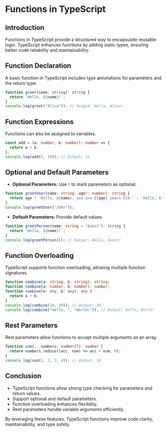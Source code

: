 # Functions in TypeScript

## Introduction
Functions in TypeScript provide a structured way to encapsulate reusable logic. TypeScript enhances functions by adding static types, ensuring better code reliability and maintainability.

## Function Declaration
A basic function in TypeScript includes type annotations for parameters and the return type.
```typescript
function greet(name: string): string {
  return `Hello, ${name}!`;
}
console.log(greet("Alice")); // Output: Hello, Alice!
```

## Function Expressions
Functions can also be assigned to variables.
```typescript
const add = (a: number, b: number): number => {
  return a + b;
};
console.log(add(5, 10)); // Output: 15
```

## Optional and Default Parameters
- **Optional Parameters:** Use `?` to mark parameters as optional.
```typescript
function greetUser(name: string, age?: number): string {
  return age ? `Hello, ${name}, you are ${age} years old.` : `Hello, ${name}!`;
}
console.log(greetUser("John"));
```
- **Default Parameters:** Provide default values.
```typescript
function greetPerson(name: string = "Guest"): string {
  return `Hello, ${name}!`;
}
console.log(greetPerson()); // Output: Hello, Guest!
```

## Function Overloading
TypeScript supports function overloading, allowing multiple function signatures.
```typescript
function combine(a: string, b: string): string;
function combine(a: number, b: number): number;
function combine(a: any, b: any): any {
  return a + b;
}
console.log(combine(10, 20)); // Output: 30
console.log(combine("Hello, ", "World!")); // Output: Hello, World!
```

## Rest Parameters
Rest parameters allow functions to accept multiple arguments as an array.
```typescript
function sum(...numbers: number[]): number {
  return numbers.reduce((acc, num) => acc + num, 0);
}
console.log(sum(1, 2, 3, 4)); // Output: 10
```

## Conclusion
- TypeScript functions allow strong type checking for parameters and return values.
- Support optional and default parameters.
- Function overloading enhances flexibility.
- Rest parameters handle variable arguments efficiently.

By leveraging these features, TypeScript functions improve code clarity, maintainability, and type safety.
